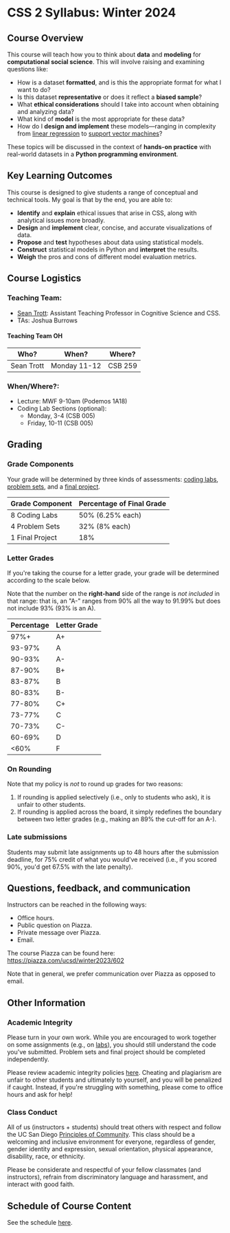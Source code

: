 # CSS 2 Syllabus: Winter 2024

## Course Overview

This course will teach how you to think about **data** and **modeling** for **computational social science**. This will involve raising and examining questions like:

- How is a dataset **formatted**, and is this the appropriate format for what I want to do? 
- Is this dataset **representative** or does it reflect a **biased sample**? 
- What **ethical considerations** should I take into account when obtaining and analyzing data? 
- What kind of **model** is the most appropriate for these data? 
- How do I **design and implement** these models––ranging in complexity from [linear regression](https://en.wikipedia.org/wiki/Linear_regression) to [support vector machines](https://en.wikipedia.org/wiki/Support_vector_machine)? 

These topics will be discussed in the context of **hands-on practice** with real-world datasets in a **Python programming environment**.

## Key Learning Outcomes

This course is designed to give students a range of conceptual and technical tools. My goal is that by the end, you are able to:

- **Identify** and **explain** ethical issues that arise in CSS, along with analytical issues more broadly.  
- **Design** and **implement** clear, concise, and accurate visualizations of data.  
- **Propose** and **test** hypotheses about data using statistical models.  
- **Construct** statistical models in Python and **interpret** the results. 
- **Weigh** the pros and cons of different model evaluation metrics.  


## Course Logistics

### Teaching Team:

- [Sean Trott](https://seantrott.github.io/): Assistant Teaching Professor in Cognitive Science and CSS.
- TAs: Joshua Burrows

#### Teaching Team OH

| Who? | When? | Where? |
| ---- | ----- | ------ |
| Sean Trott | Monday 11-12 | CSB 259 |


### When/Where?:

- Lecture: MWF 9-10am (Podemos 1A18)
- Coding Lab Sections (optional): 
   - Monday, 3-4 (CSB 005)
   - Friday, 10-11 (CSB 005)

## Grading

### Grade Components
Your grade will be determined by three kinds of assessments: [coding labs](../labs/overview.md), [problem sets](../problem_sets/overview.md), and a [final project](../project/overview.md).


| Grade Component | Percentage of Final Grade |
| --------------- | ------------------------- |
| 8 Coding Labs | 50% (6.25% each) |
| 4 Problem Sets | 32% (8% each) |
| 1 Final Project| 18% |


### Letter Grades

If you're taking the course for a letter grade, your grade will be determined according to the scale below. 

Note that the number on the **right-hand** side of the range is *not included* in that range: that is, an "A-" ranges from 90% all the way to 91.99% but does not include 93% (93% is an A).

 <span>Percentage</span>        | <span>Letter Grade</span>
----------------------|----------------
97%+  | A+
93-97%   | A
90-93%   | A-
87-90%   | B+
83-87%   | B
80-83%   | B-
77-80%   | C+
73-77%   | C
70-73%   | C-
60-69%   | D
<60%     | F



### On Rounding 

Note that my policy is *not* to round up grades for two reasons:

1. If rounding is applied selectively (i.e., only to students who ask), it is unfair to other students.  
2. If rounding is applied across the board, it simply redefines the boundary between two letter grades (e.g., making an 89% the cut-off for an A-).


### Late submissions

Students may submit late assignments up to 48 hours after the submission deadline, for 75% credit of what you would've received (i.e., if you scored 90%, you'd get 67.5% with the late penalty).


## Questions, feedback, and communication

Instructors can be reached in the following ways:

- Office hours.  
- Public question on Piazza.  
- Private message over Piazza.  
- Email. 

The course Piazza can be found here: https://piazza.com/ucsd/winter2023/602

Note that in general, we prefer communication over Piazza as opposed to email. 


## Other Information

### Academic Integrity

Please turn in your own work. While you are encouraged to work together on some assignments (e.g., on [labs](../labs/overview.md)), you should still understand the code you've submitted. Problem sets and final project should be completed independently.

Please review academic integrity policies [here](http://academicintegrity.ucsd.edu). Cheating and plagiarism are unfair to other students and ultimately to yourself, and you will be penalized if caught. Instead, if you're struggling with something, please come to office hours and ask for help! 

### Class Conduct

All of us (instructors + students) should treat others with respect and follow the UC San Diego [Principles of Community](https://ucsd.edu/about/principles.html). This class should be a welcoming and inclusive environment for everyone, regardless of gender, gender identity and expression, sexual orientation, physical appearance, disability, race, or ethnicity. 

Please be considerate and respectful of your fellow classmates (and instructors), refrain from discriminatory language and harassment, and interact with good faith. 


## Schedule of Course Content

See the schedule [here](schedule.md).
